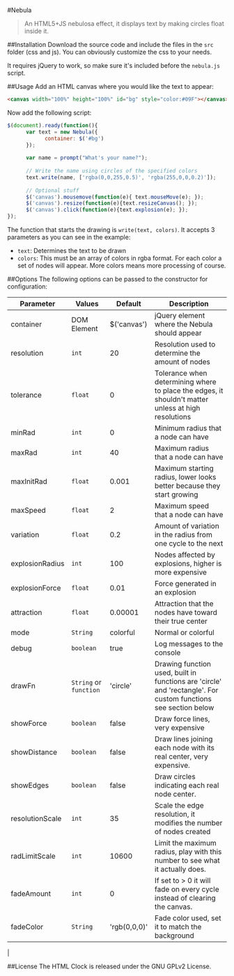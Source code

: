 #Nebula

> An HTML5+JS nebulosa effect, it displays text by making circles float inside it.

##Installation
Download the source code and include the files in the `src` folder (css and js). You can obviously customize the css to your needs.

It requires jQuery to work, so make sure it's included before the `nebula.js` script.

##Usage
Add an HTML canvas where you would like the text to appear:

```html
<canvas width="100%" height="100%" id="bg" style="color:#09F"></canvas>
```

Now add the following script:

```javascript
$(document).ready(function(){
      var text = new Nebula({
            container: $('#bg')
      });
      
      var name = prompt("What's your name?");
      
      // Write the name using circles of the specified colors
      text.write(name, ['rgba(0,0,255,0.5)', 'rgba(255,0,0,0.2)']);
      
      // Optional stuff
      $('canvas').mousemove(function(e){ text.mouseMove(e); });
      $('canvas').resize(function(e){text.resizeCanvas(); });
      $('canvas').click(function(e){text.explosion(e); });
});
```

The function that starts the drawing is `write(text, colors)`. It accepts 3 parameters as you can see in the example:

* `text`: Determines the text to be drawn
* `colors`: This must be an array of colors in rgba format. For each color a set of nodes will appear. More colors means more processing of course.

##Options
The following options can be passed to the constructor for configuration:


| Parameter   |      Values      | Default      |     Description |
|-------------|------------------|--------------|-----------------|
| container   | DOM Element      |  $('canvas') | jQuery element where the Nebula should appear |
| resolution  | `int`            |  20 | Resolution used to determine the amount of nodes |
| tolerance | `float` | 0 | Tolerance when determining where to place the edges, it shouldn't matter unless at high resolutions|
| minRad | `int` | 0 | Minimum radius that a node can have |
| maxRad | `int` | 40 | Maximum radius that a node can have |
| maxInitRad | `float` | 0.001 | Maximum starting radius, lower looks better because they start growing |
| maxSpeed | `float` | 2 | Maximum speed that a node can have |
| variation | `float` | 0.2 | Amount of variation in the radius from one cycle to the next|
| explosionRadius | `int`| 100 | Nodes affected by explosions, higher is more expensive |
| explosionForce | `float` | 0.01 | Force generated in an explosion |
| attraction | `float` | 0.00001 | Attraction that the nodes have toward their true center |
| mode | `String` | colorful | Normal or colorful |
| debug | `boolean` | true | Log messages to the console |
| drawFn | `String` or `function` | 'circle' | Drawing function used, built in functions are 'circle' and 'rectangle'. For custom functions see section below |
| showForce | `boolean` | false | Draw force lines, very expensive |
| showDistance | `boolean` | false | Draw lines joining each node with its real center, very expensive. |
| showEdges | `boolean` | false | Draw circles indicating each real node center. |
| resolutionScale | `int` | 35 | Scale the edge resolution, it modifies the number of nodes created |
| radLimitScale | `int` | 10600 | Limit the maximum radius, play with this number to see what it actually does. |
| fadeAmount | `int` | 0 | If set to > 0 it will fade on every cycle instead of clearing the canvas. |
| fadeColor | `String` | 'rgb(0,0,0)' | Fade color used, set it to match the background |
| 

##License
The HTML Clock is released under the GNU GPLv2 License.
